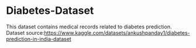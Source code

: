 # Diabetes-Dataset
This dataset contains medical records related to diabetes prediction. 
<br>
Dataset source:https://www.kaggle.com/datasets/ankushpanday1/diabetes-prediction-in-india-dataset
